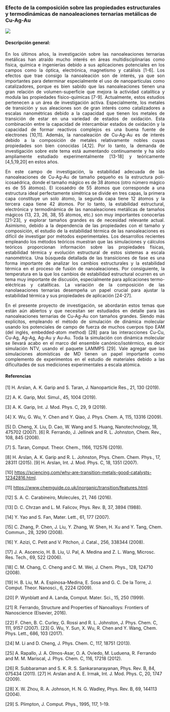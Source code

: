 ---
---

### **Efecto de la composición sobre las propiedades estructurales y termodinámicas de nanoaleaciones ternarias metálicas de Cu-Ag-Au**
![](./img/project_image.png)


#### **Descripción general:**
<p style='text-align: justify;'> En los últimos años, la investigación sobre las nanoaleaciones ternarias metálicas han atraído mucho interés en áreas multidisciplinarias como física, química e ingenierías debido a sus aplicaciones potenciales en los campos como la óptica, electrónica, magnetismo y catálisis [1-6]. Los efectos que trae consigo la nanoaleación son de interés, ya que son importantes para determinar especialmente el uso de nanopartículas como catalizadores, porque es bien sabido que las nanoaleaciones tienen una gran relación de volumen-superficie que mejora la actividad catalítica y modula las propiedades físico-químicas [7-9]. Actualmente, estos estudios pertenecen a un área de investigación activa. Especialmente, los metales de transición y sus aleaciones son de gran interés como catalizadores a escalas nanométricas debido a la capacidad que tienen los metales de transición de estar en una variedad de estados de oxidación. Esta combinación entre la capacidad de intercambiar estados de oxidación y la capacidad de formar reactivos complejos es una buena fuente de electrones [10,11]. Además, la nanoaleación de Cu-Ag-Au es de interés debido a la composición de metales relativamente nobles cuyas propiedades son bien conocidas [4,12]. Por lo tanto, la demanda de investigación sobre este tema está aumentando continuamente y ha sido ampliamente estudiado experimentalmente [13-18] y teóricamente [4,5,19,20] en estos años.</p>

<p style='text-align: justify;'> En este campo de investigación, la estabilidad adecuada de las nanoaleaciones de Cu-Ag-Au de tamaño pequeño es la estructura poli-icosaédrica, donde el tamaño mágico es de 38 átomos (otro número mágico es de 55 átomos). El icosaédro de 55 átomos que corresponde a una estructura ideal perfectamente simétrica se divide en tres capas, la primera capa constituye un solo átomo, la segunda capa tiene 12 átomos y la tercera capa tiene 42 átomos. Por lo tanto, la estabilidad estructural, electrónica y termodinámica de las nanoaleaciones metálicas de tamaños mágicos (13, 23, 26, 38, 55 átomos, etc.) son muy importantes conocerlas [21-23], y explorar tamaños grandes es de necesidad relevante actual. Asimismo, debido a la dependencia de las propiedades con el tamaño y composición, el estudio de la estabilidad térmica de las nanoaleaciones es difícil de investigar por métodos experimentales. Los desarrollos recientes empleando los métodos teóricos muestran que las simulaciones y cálculos teóricos proporcionan información sobre las propiedades físicas, estabilidad térmica y evolución estructural de estos sistemas a escala nanométrica. Una búsqueda detallada de las transiciones de fase es una forma importante de analizar los cambios estructurales y la estabilidad térmica en el proceso de fusión de nanoaleaciones. Por consiguiente, la temperatura en la que los cambios de estabilidad estructural ocurren es un tema muy importante de discusión, especialmente para aplicaciones termo-eléctricas y catalíticas. La variación de la composición de las nanolaeaciones ternarias desempeña un papel crucial para ajustar la estabilidad térmica y sus propiedades de aplicación [24-27].</p>

<p style='text-align: justify;'> En el presente proyecto de investigación, se abordarán estos temas que están aún abiertos y que necesitan ser estudiados en detalle para las nanoaleaciones ternarias de Cu-Ag-Au con tamaños grandes. Siendo más explícitos, empleando el método de simulación de dinámica molecular usando los potenciales de campo de fuerza de muchos cuerpos tipo EAM (del inglés, embedded-atom method) [28] para las interacciones Cu-Cu, Cu-Ag, Ag-Ag, Ag-Au y Au-Au. Toda la simulación con dinámica molecular se llevará acabo en el marco del ensemble canónico/isotérmico, es decir simulación NTV, usando el paquete LAMMPS [29]. Vale agregar que las simulaciones atomísticas de MD tienen un papel importante como complemento de experimentos en el estudio de materiales debido a las dificultades de sus mediciones experimentales a escala atómica.</p>

#### **Referencias**

[1] H. Arslan, A. K. Garip and S. Taran, J. Nanoparticle Res., 21, 130 (2019).

[2] A. K. Garip, Mol. Simul., 45, 1004 (2019).

[3] A. K. Garip, Int. J. Mod. Phys. C, 29, 9 (2019).

[4] X. Wu, G. Wu, Y. Chen and Y. Qiao, J. Phys. Chem. A, 115, 13316 (2009).

[5] D. Cheng, X. Liu, D. Cao, W. Wang and S. Huang, Nanotechnology, 18, 475702 (2007). [6] R. Ferrando, J. Jellinek and R. L. Johnston, Chem. Rev., 108, 845 (2008).

[7] S. Taran, Comput. Theor. Chem., 1166, 112576 (2019).

[8] H. Arslan, A. K. Garip and R. L. Johnston, Phys. Chem. Chem. Phys., 17, 28311 (2015). [9] H. Arslan, Int. J. Mod. Phys. C, 18, 1351 (2007).

[10] https://sciencing.com/why-are-transition-metals-good-catalysts-12342816.html.

[11] https://www.chemguide.co.uk/inorganic/transition/features.html.

[12] S. A. C. Carabineiro, Molecules, 21, 746 (2016).

[13] D. C. Chrzan and L. M. Falicov, Phys. Rev. B, 37, 3894 (1988).

[14] Y. Yao and S. Fan, Mater. Lett., 61, 177 (2007).

[15] C. Zhang, P. Chen, J. Liu, Y. Zhang, W. Shen, H. Xu and Y. Tang, Chem. Commun., 28, 3290 (2008).

[16] Y. Azizi, C. Petit and V. Pitchon, J. Catal., 256, 338344 (2008).

[17] J. A. Ascencio, H. B. Liu, U. Pal, A. Medina and Z. L. Wang, Microsc. Res. Tech., 69, 522 (2006).

[18] C. M. Chang, C. Cheng and C. M. Wei, J. Chem. Phys., 128, 124710 (2008).

[19] H. B. Liu, M. A. Espinosa-Medina, E. Sosa and G. C. De la Torre, J. Comput. Theor. Nanosci., 6, 2224 (2009).

[20] P. Wynblatt and A. Landa, Comput. Mater. Sci., 15, 250 (1999).

[21] R. Ferrando, Structure and Properties of Nanoalloys: Frontiers of Nanoscience (Elsevier, 2016).

[22] F. Chen, B. C. Curley, G. Rossi and R. L. Johnston, J. Phys. Chem. C, 111, 9157 (2007). [23] G. Wu, Y. Sun, X. Wu, R. Chen and Y. Wang, Chem. Phys. Lett., 686, 103 (2017).

[24] M. Li and D. Cheng, J. Phys. Chem. C, 117, 18751 (2013).

[25] A. Rapallo, J. A. Olmos-Asar, O. A. Oviedo, M. Luduena, R. Ferrando and M. M. Mariscal, J. Phys. Chem. C, 116, 17218 (2012).

[26] R. Subbaraman and S. K. R. S. Sankaranarayanan, Phys. Rev. B, 84, 075434 (2011). [27] H. Arslan and A. E. Irmak, Int. J. Mod. Phys. C, 20, 1747 (2009).

[28] X. W. Zhou, R. A. Johnson, H. N. G. Wadley, Phys. Rev. B, 69, 144113 (2004).

[29] S. Plimpton, J. Comput. Phys., 1995, 117, 1–19.